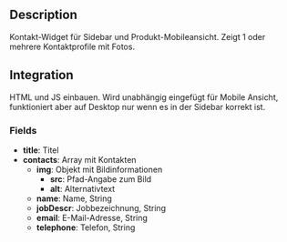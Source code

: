 ## Description

Kontakt-Widget für Sidebar und Produkt-Mobileansicht. Zeigt 1 oder mehrere Kontaktprofile mit Fotos.

## Integration

HTML und JS einbauen. Wird unabhängig eingefügt für Mobile Ansicht, funktioniert aber auf Desktop nur wenn es in der Sidebar korrekt ist.

### Fields

* **title**: Titel
* **contacts**: Array mit Kontakten
	* **img**: Objekt mit Bildinformationen
		* **src**: Pfad-Angabe zum Bild
		* **alt**: Alternativtext
	* **name**: Name, String
	* **jobDescr**: Jobbezeichnung, String
	* **email**: E-Mail-Adresse, String
	* **telephone**: Telefon, String
